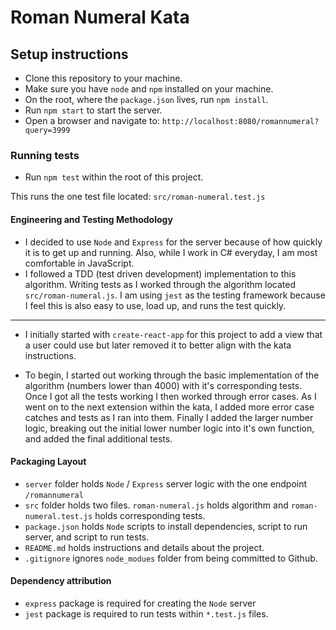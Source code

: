 # Roman Numeral Kata

## Setup instructions

- Clone this repository to your machine.
- Make sure you have `node` and `npm` installed on your machine.
- On the root, where the `package.json` lives, run `npm install`.
- Run `npm start` to start the server.
- Open a browser and navigate to: `http://localhost:8080/romannumeral?query=3999`

### Running tests

- Run `npm test` within the root of this project.

This runs the one test file located: `src/roman-numeral.test.js`

#### Engineering and Testing Methodology

- I decided to use `Node` and `Express` for the server because of how quickly it is to get up and running. Also, while I work in C# everyday, I am most comfortable in JavaScript.
- I followed a TDD (test driven development) implementation to this algorithm. Writing tests as I worked through the algorithm located `src/roman-numeral.js`. I am using `jest` as the testing framework because I feel this is also easy to use, load up, and runs the test quickly.

---

- I initially started with `create-react-app` for this project to add a view that a user could use but later removed it to better align with the kata instructions.

- To begin, I started out working through the basic implementation of the algorithm (numbers lower than 4000) with it's corresponding tests. Once I got all the tests working I then worked through error cases. As I went on to the next extension within the kata, I added more error case catches and tests as I ran into them. Finally I added the larger number logic, breaking out the initial lower number logic into it's own function, and added the final additional tests.

#### Packaging Layout

- `server` folder holds `Node` / `Express` server logic with the one endpoint `/romannumeral`
- `src` folder holds two files. `roman-numeral.js` holds algorithm and `roman-numeral.test.js` holds corresponding tests.
- `package.json` holds `Node` scripts to install dependencies, script to run server, and script to run tests.
- `README.md` holds instructions and details about the project.
- `.gitignore` ignores `node_modues` folder from being committed to Github.

#### Dependency attribution
- `express` package is required for creating the `Node` server
- `jest` package is required to run tests within `*.test.js` files.